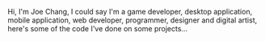 Hi, I'm Joe Chang, I could say I'm a game developer, desktop application, mobile application, web developer, programmer, designer and digital artist, here's some of the code I've done on some projects...
